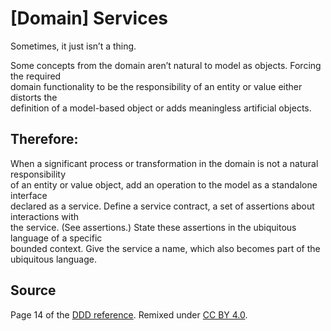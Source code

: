 # [Domain] Services
Sometimes,	it	just	isn’t	a	thing.

Some	 concepts	 from	 the	 domain	 aren’t	 natural	 to	 model	 as	 objects.	 Forcing	 the	 required	
domain	 functionality	 to	 be	 the	 responsibility	 of	 an	 entity	 or	 value	 either	 distorts	 the	
definition	of	a	model-based	object	or	adds	meaningless	artificial	objects.	

## Therefore:
When	a	significant	process	or	transformation	in	the	domain	is	not	a	natural	responsibility	
of	 an	 entity	 or	 value	 object,	 add	 an	 operation	 to	 the	 model	 as	 a	 standalone	 interface	
declared	as	a	service.	Define	a	service	contract,	a	set	of	assertions	about	interactions	with	
the	service.	(See	assertions.)	State	these	assertions	in	the	ubiquitous	language	of	a	specific	
bounded	 context.	 Give	 the	 service	 a	 name,	 which	 also	 becomes	 part	 of	 the	 ubiquitous	
language.

## Source

Page 14 of the [DDD reference](http://domainlanguage.com/wp-content/uploads/2016/05/DDD_Reference_2015-03.pdf). Remixed under [CC BY 4.0](https://creativecommons.org/licenses/by/4.0/legalcode).

